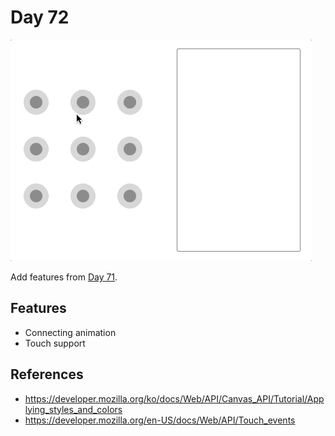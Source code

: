 # Day 72

![Preview image](sample.gif)

Add features from [Day 71](../071).


## Features

* Connecting animation
* Touch support


## References

* https://developer.mozilla.org/ko/docs/Web/API/Canvas_API/Tutorial/Applying_styles_and_colors
* https://developer.mozilla.org/en-US/docs/Web/API/Touch_events

